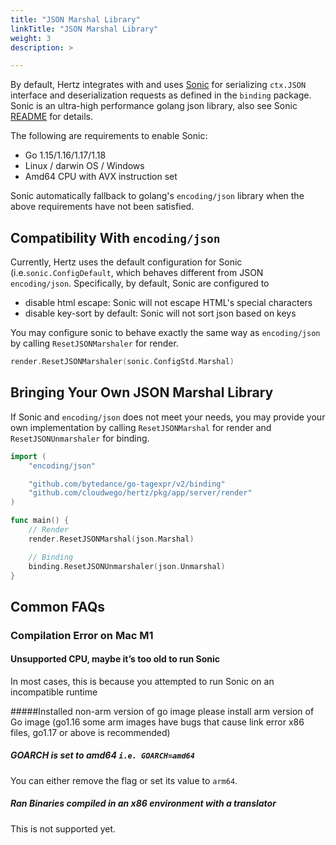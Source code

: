 ```yaml
---
title: "JSON Marshal Library"
linkTitle: "JSON Marshal Library"
weight: 3
description: >

---
```


By default, Hertz integrates with and uses [Sonic](https://github.com/bytedance/sonic) for serializing `ctx.JSON` interface and deserialization requests as defined in the `binding` package.
Sonic is an ultra-high performance golang json library, also see Sonic [README](https://github.com/bytedance/sonic) for details.

The following are requirements to enable Sonic:
- Go 1.15/1.16/1.17/1.18
- Linux / darwin OS / Windows
- Amd64 CPU with AVX instruction set

Sonic automatically fallback to golang's `encoding/json` library when the above requirements have not been satisfied.

## Compatibility With `encoding/json`

Currently, Hertz uses the default configuration for Sonic (i.e.`sonic.ConfigDefault`, which behaves different from JSON `encoding/json`.
Specifically, by default, Sonic are configured to
- disable html escape: Sonic will not escape HTML's special characters
- disable key-sort by default: Sonic will not sort json based on keys

You may configure sonic to behave exactly the same way as `encoding/json` by calling `ResetJSONMarshaler` for render.

```go
render.ResetJSONMarshaler(sonic.ConfigStd.Marshal)
```


## Bringing Your Own JSON Marshal Library

If Sonic and `encoding/json` does not meet your needs, you may provide your own implementation by calling `ResetJSONMarshal` for render and `ResetJSONUnmarshaler` for binding.

```go
import (
    "encoding/json"

    "github.com/bytedance/go-tagexpr/v2/binding"
    "github.com/cloudwego/hertz/pkg/app/server/render"
)

func main() {
    // Render
    render.ResetJSONMarshal(json.Marshal)

    // Binding
    binding.ResetJSONUnmarshaler(json.Unmarshal)
}
```
## Common FAQs

### Compilation Error on Mac M1
#### Unsupported CPU, maybe it’s too old to run Sonic
In most cases, this is because you attempted to run Sonic on an incompatible runtime

#####Installed non-arm version of go image
please install arm version of Go image (go1.16 some arm images have bugs that cause link error x86 files, go1.17 or above is recommended)
##### GOARCH is set to amd64 `i.e. GOARCH=amd64`
You can either remove the flag or set its value to `arm64`.
##### Ran Binaries compiled in an x86 environment with a translator
This is not supported yet.
